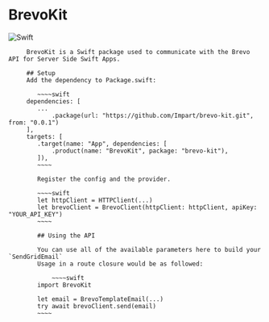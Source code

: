 # BrevoKit

![Swift](http://img.shields.io/badge/swift-5.6-brightgreen.svg)
         
         BrevoKit is a Swift package used to communicate with the Brevo API for Server Side Swift Apps.
         
         ## Setup
         Add the dependency to Package.swift:
            
            ~~~~swift
         dependencies: [
            ...
                .package(url: "https://github.com/Impart/brevo-kit.git", from: "0.0.1")
         ],
         targets: [
            .target(name: "App", dependencies: [
                .product(name: "BrevoKit", package: "brevo-kit"),
            ]),
            ~~~~
            
            Register the config and the provider.
            
            ~~~~swift
            let httpClient = HTTPClient(...)
            let brevoClient = BrevoClient(httpClient: httpClient, apiKey: "YOUR_API_KEY")
            ~~~~
            
            ## Using the API
            
            You can use all of the available parameters here to build your `SendGridEmail`
            Usage in a route closure would be as followed:
                
                ~~~~swift
            import BrevoKit
            
            let email = BrevoTemplateEmail(...)
            try await brevoClient.send(email)
            ~~~~
